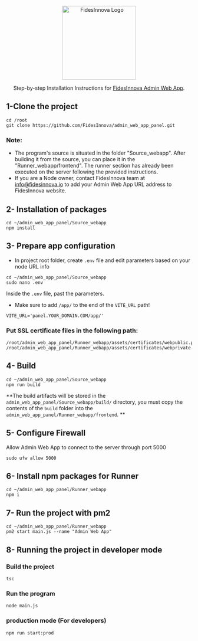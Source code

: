 <p align="center">
  <a href="http://fidesonnova.io/" target="blank"><img src="https://fidesinnova.io/Download/FidesInnova-Token-Logo.png" width="200" alt="FidesInnova Logo" /></a>
</p>
<p align="center">Step-by-step Installation Instructions for <a href="http://fidesinnova.io" target="_blank">FidesInnova Admin Web App</a>.</p>
<p align="center">

## 1-Clone the project
```
cd /root
git clone https://github.com/FidesInnova/admin_web_app_panel.git
```

### Note:
  * The program's source is situated in the folder "Source_webapp". After building it from the source, you can place it in the "Runner_webapp/frontend". The runner section has already been executed on the server following the provided instructions.
  * If you are a Node owner, contact FidesInnova team at info@fidesinnova.io to add your Admin Web App URL address to FidesInnova website.
## 2- Installation of packages
```
cd ~/admin_web_app_panel/Source_webapp
npm install
```

## 3- Prepare app configuration
-  In project root folder, create `.env` file and edit parameters based on your node URL info
```
cd ~/admin_web_app_panel/Source_webapp
sudo nano .env
```
Inside the `.env` file, past the parameters.
*  Make sure to add `/app/` to the end of the `VITE_URL` path!
```
VITE_URL='panel.YOUR_DOMAIN.COM/app/'
```
### Put SSL certificate files in the following path:
```
/root/admin_web_app_panel/Runner_webapp/assets/certificates/webpublic.pem
/root/admin_web_app_panel/Runner_webapp/assets/certificates/webprivate.pem
```

## 4- Build
```
cd ~/admin_web_app_panel/Source_webapp
npm run build
```
**The build artifacts will be stored in the `admin_web_app_panel/Source_webapp/build/` directory, you must copy the contents of the `build` folder into the `admin_web_app_panel/Runner_webapp/frontend`.
**


## 5- Configure Firewall
Allow Admin Web App to connect to the server through port 5000 
```
sudo ufw allow 5000
```
## 6- Install npm packages for Runner
```
cd ~/admin_web_app_panel/Runner_webapp
npm i
```

## 7- Run the project with pm2
```
cd ~/admin_web_app_panel/Runner_webapp
pm2 start main.js --name "Admin Web App"
```
## 8- Running the project in developer mode
### Build the project
```
tsc
```
### Run the program
```
node main.js
```
### production mode (For developers)
```
npm run start:prod
```
